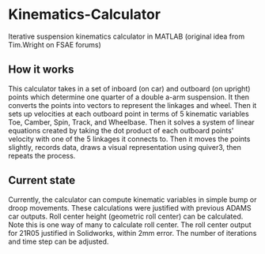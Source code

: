 # Kinematics-Calculator
Iterative suspension kinematics calculator in MATLAB (original idea from Tim.Wright on FSAE forums)

## How it works
This calculator takes in a set of inboard (on car) and outboard (on upright) points which determine one quarter of a double a-arm suspension. 
It then converts the points into vectors to represent the linkages and wheel. 
Then it sets up velocities at each outboard point in terms of 5 kinematic variables Toe, Camber, Spin, Track, and Wheelbase.
Then it solves a system of linear equations created by taking the dot product of each outboard points' velocity with one of the 5 linkages it connects to.
Then it moves the points slightly, records data, draws a visual representation using quiver3, then repeats the process. 

## Current state
Currently, the calculator can compute kinematic variables in simple bump or droop movements. These calculations were justified with previous ADAMS car outputs. 
Roll center height (geometric roll center) can be calculated. Note this is one way of many to calculate roll center. The roll center output for 21R05 justified in Solidworks, within 2mm error.
The number of iterations and time step can be adjusted.
